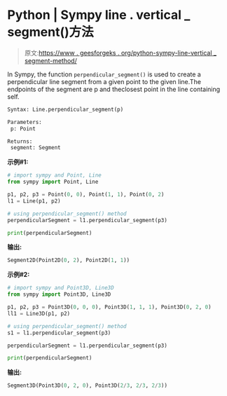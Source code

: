 # Python | Sympy line . vertical _ segment()方法

> 原文:[https://www . geesforgeks . org/python-sympy-line-vertical _ segment-method/](https://www.geeksforgeeks.org/python-sympy-line-perpendicular_segment-method/)

In Sympy, the function `perpendicular_segment()` is used to create a perpendicular line segment from a given point to the given line.The endpoints of the segment are p and theclosest point in the line containing self.

```py
Syntax: Line.perpendicular_segment(p)

Parameters:
 p: Point

Returns: 
 segment: Segment

```

**示例#1:**

```py
# import sympy and Point, Line
from sympy import Point, Line

p1, p2, p3 = Point(0, 0), Point(1, 1), Point(0, 2)
l1 = Line(p1, p2)

# using perpendicular_segment() method
perpendicularSegment = l1.perpendicular_segment(p3)

print(perpendicularSegment)
```

**输出:**

```py
Segment2D(Point2D(0, 2), Point2D(1, 1))
```

**示例#2:**

```py
# import sympy and Point3D, Line3D
from sympy import Point3D, Line3D

p1, p2, p3 = Point3D(0, 0, 0), Point3D(1, 1, 1), Point3D(0, 2, 0)
ll1 = Line3D(p1, p2)

# using perpendicular_segment() method
s1 = l1.perpendicular_segment(p3)

perpendicularSegment = l1.perpendicular_segment(p3)

print(perpendicularSegment)
```

**输出:**

```py
Segment3D(Point3D(0, 2, 0), Point3D(2/3, 2/3, 2/3))
```